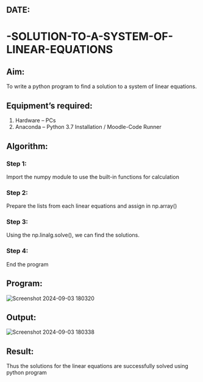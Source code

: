## DATE:
# -SOLUTION-TO-A-SYSTEM-OF-LINEAR-EQUATIONS
## Aim:
To write a python program to find a solution to a system of linear equations.
## Equipment’s required:
1. 	Hardware – PCs
2. 	Anaconda – Python 3.7 Installation / Moodle-Code Runner
## Algorithm:
### Step 1: 
Import the numpy module to use the built-in functions for calculation
### Step 2: 
Prepare the lists from each linear equations and assign in np.array()
### Step 3: 
Using the np.linalg.solve(), we can find the solutions.
### Step 4: 
End the program
## Program:
![Screenshot 2024-09-03 180320](https://github.com/user-attachments/assets/faf86b20-0277-4634-92cc-7caa053dcd70)


## Output:
![Screenshot 2024-09-03 180338](https://github.com/user-attachments/assets/429befe3-167a-4db3-9ee1-d98d786eeb8c)

## Result: 
Thus the solutions for the linear equations are successfully solved using python program

